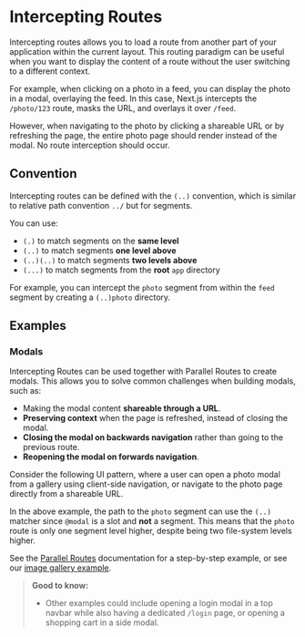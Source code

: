 # Intercepting Routes

Intercepting routes allows you to load a route from another part of your application within the current layout. This routing paradigm can be useful when you want to display the content of a route without the user switching to a different context.

For example, when clicking on a photo in a feed, you can display the photo in a modal, overlaying the feed. In this case, Next.js intercepts the `/photo/123` route, masks the URL, and overlays it over `/feed`.

However, when navigating to the photo by clicking a shareable URL or by refreshing the page, the entire photo page should render instead of the modal. No route interception should occur.

## Convention

Intercepting routes can be defined with the `(..)` convention, which is similar to relative path convention `../` but for segments.

You can use:

- `(.)` to match segments on the **same level**
- `(..)` to match segments **one level above**
- `(..)(..)` to match segments **two levels above**
- `(...)` to match segments from the **root** `app` directory

For example, you can intercept the `photo` segment from within the `feed` segment by creating a `(..)photo` directory.

## Examples

### Modals

Intercepting Routes can be used together with Parallel Routes to create modals. This allows you to solve common challenges when building modals, such as:

- Making the modal content **shareable through a URL**.
- **Preserving context** when the page is refreshed, instead of closing the modal.
- **Closing the modal on backwards navigation** rather than going to the previous route.
- **Reopening the modal on forwards navigation**.

Consider the following UI pattern, where a user can open a photo modal from a gallery using client-side navigation, or navigate to the photo page directly from a shareable URL.

In the above example, the path to the `photo` segment can use the `(..)` matcher since `@modal` is a slot and **not** a segment. This means that the `photo` route is only one segment level higher, despite being two file-system levels higher.

See the [Parallel Routes](https://nextjs.org/docs/app/building-your-application/routing/parallel-routes#modals) documentation for a step-by-step example, or see our [image gallery example](https://github.com/vercel-labs/nextgram).

> **Good to know:**
>
> - Other examples could include opening a login modal in a top navbar while also having a dedicated `/login` page, or opening a shopping cart in a side modal.